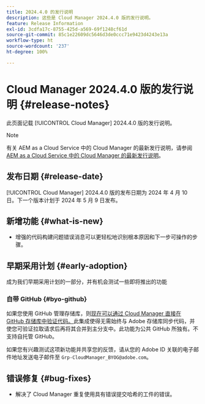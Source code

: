 ```yaml
---
title: 2024.4.0 的发行说明
description: 这些是 Cloud Manager 2024.4.0 版的发行说明。
feature: Release Information
exl-id: 3cdfa17c-8755-425d-a569-69f1248cf61d
source-git-commit: 85c1e22609dc5646d3de0ccc71e9423d4243e13a
workflow-type: ht
source-wordcount: '237'
ht-degree: 100%

---
```


# Cloud Manager 2024.4.0 版的发行说明 {#release-notes}

此页面记载 [!UICONTROL Cloud Manager] 2024.4.0 版的发行说明。

>[!NOTE]
>
>有关 AEM as a Cloud Service 中的 Cloud Manager 的最新发行说明，请参阅 [AEM as a Cloud Service 中的 Cloud Manager 的最新发行说明](https://experienceleague.adobe.com/docs/experience-manager-cloud-service/content/implementing/using-cloud-manager/release-notes-cloud-manager/release-notes-cm-current.html)。

## 发布日期 {#release-date}

[!UICONTROL Cloud Manager] 2024.4.0 版的发布日期为 2024 年 4 月 10 日。下一个版本计划于 2024 年 5 月 9 日发布。

## 新增功能 {#what-is-new}

* 增强的代码构建问题错误消息可以更轻松地识别根本原因和下一步可操作的步骤。

## 早期采用计划 {#early-adoption}

成为我们早期采用计划的一部分，并有机会测试一些即将推出的功能

### 自带 GitHub {#byo-github}

如果您使用 GitHub 管理存储库，则[现在可以通过 Cloud Manager 直接在 GitHub 存储库中验证代码。](/help/managing-code/private-repositories.md)此集成使得无需始终与 Adobe 存储库同步代码，并使您可验证拉取请求后再将其合并到主分支中。此功能为公共 GitHub 所独有。不支持自托管 GitHub。

如果您有兴趣测试这项新功能并共享您的反馈，请从您的 Adobe ID 关联的电子邮件地址发送电子邮件至 `Grp-CloudManager_BYOG@adobe.com`。

## 错误修复 {#bug-fixes}

* 解决了 Cloud Manager 重复使用具有错误提交哈希的工件的错误。
